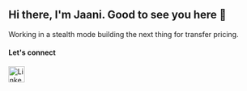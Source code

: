 ## Hi there, I'm Jaani. Good to see you here 👋

Working in a stealth mode building the next thing for transfer pricing.

#### Let's connect
[<img align="left" alt="LinkedIn" height="32" width="32" src="https://content.linkedin.com/content/dam/me/business/en-us/amp/brand-site/v2/bg/LI-Bug.svg.original.svg" />][linkedin]

[linkedin]: https://www.linkedin.com/in/jaani-kaukonen-4a75031b9
